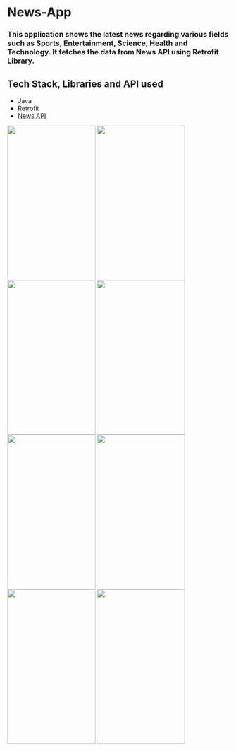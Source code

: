 # News-App
<h3>This application shows the latest news regarding various fields such as Sports, Entertainment, Science, Health and Technology. It fetches the data from News API using Retrofit Library.</h3>

## Tech Stack, Libraries and API used
<ul>
<li>Java</li>
<li>Retrofit</li>
<li><a href="https://newsapi.org/">News API</a></li>
</ul>

<img align="left" src="https://user-images.githubusercontent.com/93155464/173395596-1654ec4a-aa60-41f2-81cd-2492b5215cd9.jpg" data-canonical-src="https://gyazo.com/eb5c5741b6a9a16c692170a41a49c858.png" width="200" height="350" />

<img align="left" src="https://user-images.githubusercontent.com/93155464/173395866-dd3884dd-232e-49f9-973c-5478c13c64fb.jpg" data-canonical-src="https://gyazo.com/eb5c5741b6a9a16c692170a41a49c858.png" width="200" height="350" />

<img align="center" src="https://user-images.githubusercontent.com/93155464/173396246-c65ead4a-965b-4bf1-b845-ee50b7363e1d.jpg" data-canonical-src="https://gyazo.com/eb5c5741b6a9a16c692170a41a49c858.png" width="200" height="350" />

<img align="left" src="https://user-images.githubusercontent.com/93155464/173397850-a701fcf1-a026-40c1-b417-878770653e57.jpg" data-canonical-src="https://gyazo.com/eb5c5741b6a9a16c692170a41a49c858.png" width="200" height="350" />

<img align="left" src="https://user-images.githubusercontent.com/93155464/173399327-e274886e-aa02-4dbd-b1b0-3304f3450a5f.jpg" data-canonical-src="https://gyazo.com/eb5c5741b6a9a16c692170a41a49c858.png" width="200" height="350" />

<img align="center" src="https://user-images.githubusercontent.com/93155464/173399526-cf2778fa-532e-4612-b4d9-bd6db4388bdc.jpg" data-canonical-src="https://gyazo.com/eb5c5741b6a9a16c692170a41a49c858.png" width="200" height="350" />

<img align="left" src="https://user-images.githubusercontent.com/93155464/173399616-16a238a3-3aa6-444b-a222-2bf5c0ebd4e7.jpg" data-canonical-src="https://gyazo.com/eb5c5741b6a9a16c692170a41a49c858.png" width="200" height="350" />

<img align="left" src="https://user-images.githubusercontent.com/93155464/173399868-be17928a-04d0-42ce-84a2-e37a72cdaeb3.jpg" data-canonical-src="https://gyazo.com/eb5c5741b6a9a16c692170a41a49c858.png" width="200" height="350" />

